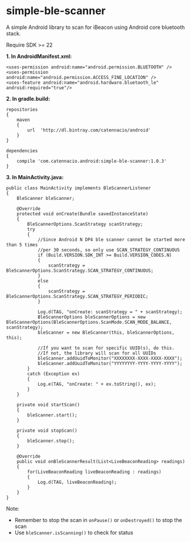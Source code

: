 # simple-ble-scanner

A simple Android library to scan for iBeacon using Android core bluetooth stack.

Require SDK >= 22


**1. In AndroidManifest.xml:**

    <uses-permission android:name="android.permission.BLUETOOTH" />
    <uses-permission android:name="android.permission.ACCESS_FINE_LOCATION" />
    <uses-feature android:name="android.hardware.bluetooth_le" android:required="true"/>

**2. In gradle.build:**

    repositories
    {
        maven
        {
            url  'http://dl.bintray.com/catennacio/android'
        }
    }

    dependencies
    {
        compile 'com.catennacio.android:simple-ble-scanner:1.0.3'
    }

 
**3. In MainActivity.java:**

    public class MainActivity implements BleScannerListener
    {
        BleScanner bleScanner;
        
        @Override
        protected void onCreate(Bundle savedInstanceState)
        {
            BleScannerOptions.ScanStrategy scanStrategy;
            try
            {
                //Since Android N DP4 ble scanner cannot be started more than 5 times 
                //per 30 seconds, so only use SCAN_STRATEGY_CONTINUOUS     
                if (Build.VERSION.SDK_INT >= Build.VERSION_CODES.N)
                {
                    scanStrategy = BleScannerOptions.ScanStrategy.SCAN_STRATEGY_CONTINUOUS;
                }
                else
                {
                    scanStrategy = BleScannerOptions.ScanStrategy.SCAN_STRATEGY_PERIODIC;
                }
              
                Log.d(TAG, "onCreate: scanStrategy = " + scanStrategy);
                BleScannerOptions bleScannerOptions = new BleScannerOptions(BleScannerOptions.ScanMode.SCAN_MODE_BALANCE, scanStrategy);
                bleScanner = new BleScanner(this, bleScannerOptions, this);
                              
                //If you want to scan for specific UUID(s), do this.
                //If not, the library will scan for all UUIDs
                bleScanner.addUuidToMonitor("XXXXXXXX-XXXX-XXXX-XXXX");
                bleScanner.addUuidToMonitor("YYYYYYYY-YYYY-YYYY-YYYY");
            }
            catch (Exception ex)
            {
                Log.e(TAG, "onCreate: " + ex.toString(), ex);
            }
        }
    
	    private void startScan()
	    {
	        bleScanner.start();
        }
      
        private void stopScan()
        {
            bleScanner.stop();
        }
	    
        @Override
        public void onBleScannerResult(List<LiveBeaconReading> readings)
        {
            for(LiveBeaconReading liveBeaconReading : readings)
            {
                Log.d(TAG, liveBeaconReading);
            }
        }
    }
    
 
 Note: 
 - Remember to stop the scan in `onPause()` or `onDestroyed()` to stop the scan
 - Use `bleScanner.isScanning()` to check for status